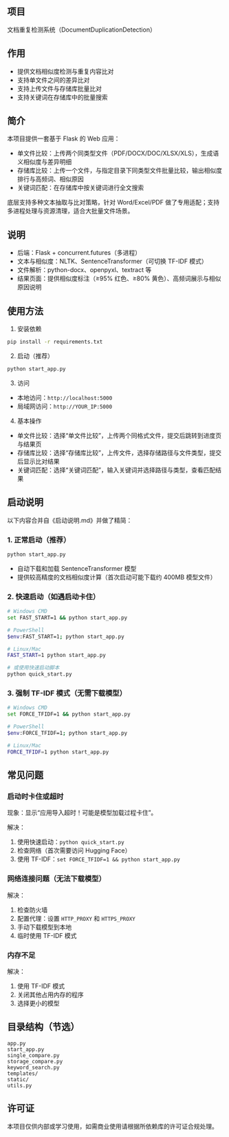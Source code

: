 ## 项目

文档重复检测系统（DocumentDuplicationDetection）

## 作用

- 提供文档相似度检测与重复内容比对
- 支持单文件之间的差异比对
- 支持上传文件与存储库批量比对
- 支持关键词在存储库中的批量搜索

## 简介

本项目提供一套基于 Flask 的 Web 应用：
- 单文件比较：上传两个同类型文件（PDF/DOCX/DOC/XLSX/XLS），生成语义相似度与差异明细
- 存储库比较：上传一个文件，与指定目录下同类型文件批量比较，输出相似度排行与高频词、相似原因
- 关键词匹配：在存储库中按关键词进行全文搜索

底层支持多种文本抽取与比对策略，针对 Word/Excel/PDF 做了专用适配；支持多进程处理与资源清理，适合大批量文件场景。

## 说明

- 后端：Flask + concurrent.futures（多进程）
- 文本与相似度：NLTK、SentenceTransformer（可切换 TF-IDF 模式）
- 文件解析：python-docx、openpyxl、textract 等
- 结果页面：提供相似度标注（≥95% 红色、≥80% 黄色）、高频词展示与相似原因说明

## 使用方法

1) 安装依赖

```bash
pip install -r requirements.txt
```

2) 启动（推荐）

```bash
python start_app.py
```

3) 访问

- 本地访问：`http://localhost:5000`
- 局域网访问：`http://YOUR_IP:5000`

4) 基本操作

- 单文件比较：选择“单文件比较”，上传两个同格式文件，提交后跳转到进度页与结果页
- 存储库比较：选择“存储库比较”，上传文件，选择存储路径与文件类型，提交后显示比对结果
- 关键词匹配：选择“关键词匹配”，输入关键词并选择路径与类型，查看匹配结果

## 启动说明

以下内容合并自《启动说明.md》并做了精简：

### 1. 正常启动（推荐）

```bash
python start_app.py
```

- 自动下载和加载 SentenceTransformer 模型
- 提供较高精度的文档相似度计算（首次启动可能下载约 400MB 模型文件）

### 2. 快速启动（如遇启动卡住）

```bash
# Windows CMD
set FAST_START=1 && python start_app.py

# PowerShell  
$env:FAST_START=1; python start_app.py

# Linux/Mac
FAST_START=1 python start_app.py

# 或使用快速启动脚本
python quick_start.py
```

### 3. 强制 TF-IDF 模式（无需下载模型）

```bash
# Windows CMD
set FORCE_TFIDF=1 && python start_app.py

# PowerShell
$env:FORCE_TFIDF=1; python start_app.py

# Linux/Mac  
FORCE_TFIDF=1 python start_app.py
```

## 常见问题

### 启动时卡住或超时

现象：显示“应用导入超时！可能是模型加载过程卡住”。

解决：
1. 使用快速启动：`python quick_start.py`
2. 检查网络（首次需要访问 Hugging Face）
3. 使用 TF-IDF：`set FORCE_TFIDF=1 && python start_app.py`

### 网络连接问题（无法下载模型）

解决：
1. 检查防火墙
2. 配置代理：设置 `HTTP_PROXY` 和 `HTTPS_PROXY`
3. 手动下载模型到本地
4. 临时使用 TF-IDF 模式

### 内存不足

解决：
1. 使用 TF-IDF 模式
2. 关闭其他占用内存的程序
3. 选择更小的模型

## 目录结构（节选）

```
app.py
start_app.py
single_compare.py
storage_compare.py
keyword_search.py
templates/
static/
utils.py
```

## 许可证

本项目仅供内部或学习使用，如需商业使用请根据所依赖库的许可证合规处理。